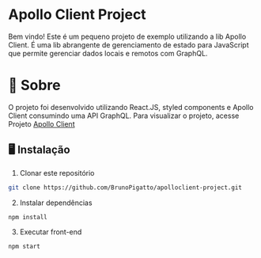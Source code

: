 # Apollo Client Project

Bem vindo! Este é um pequeno projeto de exemplo utilizando a lib Apollo Client. É uma lib abrangente de gerenciamento de estado para JavaScript que permite gerenciar dados locais e remotos com GraphQL.

# 🧠 Sobre

O projeto foi desenvolvido utilizando React.JS, styled components e Apollo Client consumindo uma API GraphQL.
Para visualizar o projeto, acesse Projeto [Apollo Client](https://apolloclient-project.vercel.app/)

## 🖥️ Instalação

1. Clonar este repositório

```bash
git clone https://github.com/BrunoPigatto/apolloclient-project.git
```

2. Instalar dependências

```bash
npm install
```

3. Executar front-end

```bash
npm start
```
